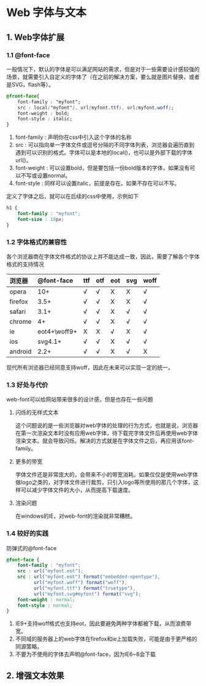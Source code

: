 # Web 字体与文本 

## 1. Web字体扩展

### 1.1 @font-face

一般情况下，默认的字体是可以满足网站的需求，但是对于一些需要设计感较强的场景，就需要引入自定义的字体了（在之前的解决方案，要么就是图片替换，或者是SVG，flash等）。

```css
@front-face{
    font-family : "myfont";
    src : local("myfont"), url(myfont.ttf), url(myfont.woff);
    font-weight : bold;
    font-style : italic;
}
```

1. font-family : 声明你在css中引入这个字体的名称
2. src : 可以指向单一字体文件或逗号分隔的不同字体列表，浏览器会遍历直到遇到可以识别的格式。字体可以是本地的local()，也可以是外部下载的字体url()。
3. font-weight : 可以设置bold，但是要包括一份bold版本的字体，如果没有可以不写或设置normal。
4. font-style : 同样可以设置italic，前提是存在。如果不存在可以不写。

定义了字体之后，就可以在后续的css中使用，示例如下

```css
h1 {
    font-family : "myfont";
    font-size : 18px;
}
```

### 1.2 字体格式的兼容性

各个浏览器商在字体文件格式的协议上并不能达成一致，因此，需要了解各个字体格式的支持情况

|浏览器|@font-face|ttf|otf|eot|svg|woff|
|:--|:--|:--|:--|:--|:--|:--|
|opera|10+|√|√|X|X|√|
|firefox|3.5+|√|√|X|X|√|
|safari|3.1+|√|√|X|√|√|
|chrome|4+|√|√|X|√|√|
|ie|eot4+\woff9+|X|X|√|X|√|
|ios|svg4.1+|√|√|X|√|√|
|android|2.2+|√|√|X|√|X|

现代所有浏览器已经同意支持woff，因此在未来可以实现一定的统一。

### 1.3 好处与代价

web-font可以给网站带来很多的设计感，但是也存在一些问题

1. 闪烁的无样式文本

    这个问题说的是一些浏览器对web字体的处理的行为方式，也就是说，浏览器在第一次渲染文本时没有应用web字体，待下载完字体文件后再使用web字体渲染文本。就会导致闪烁。解决的方式就是在字体文件之后，再应用该font-family。

2. 更多的带宽

    字体文件还是非常庞大的，会带来不小的带宽消耗。如果仅仅是使用web字体做logo之类的，对字体文件进行裁剪，只引入logo等所使用的那几个字体，这样可以减少字体文件的大小，从而提高下载速度。

3. 渲染问题

    在windows的IE，对web-font的渲染就非常糟糕。

### 1.4 较好的实践

防弹式的@font-face

```css
@font-face {
    font-family : "myfont";
    src : url("myfont.eot");
    src : url("myfont.eot") format("embedded-opentype"),
          url("myfont.woff") format("woff"),
          url("myfont.ttf") format("truetype"),
          url("myfont.svg#myfont") format("svg");
    font-weight : normal;
    font-style : normal;
}
```

1. IE9+支持woff格式也支持eot，因此要避免两种字体都被下载，从而浪费带宽。
2. 不同域的服务器上的web字体在firefox和ie上加载失败，可能是由于更严格的同源策略。
3. 不要为不使用的字体去声明@font-face，因为IE6~8会下载

## 2. 增强文本效果